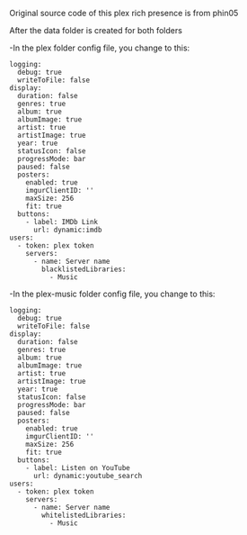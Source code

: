 Original source code of this plex rich presence is from phin05

After the data folder is created for both folders

-In the plex folder config file, you change to this:
```
logging:
  debug: true
  writeToFile: false
display:
  duration: false
  genres: true
  album: true
  albumImage: true
  artist: true
  artistImage: true
  year: true
  statusIcon: false
  progressMode: bar
  paused: false
  posters:
    enabled: true
    imgurClientID: ''
    maxSize: 256
    fit: true
  buttons:
    - label: IMDb Link
      url: dynamic:imdb
users:
  - token: plex token
    servers:
      - name: Server name
        blacklistedLibraries:
          - Music
```

-In the plex-music folder config file, you change to this:
```
logging:
  debug: true
  writeToFile: false
display:
  duration: false
  genres: true
  album: true
  albumImage: true
  artist: true
  artistImage: true
  year: true
  statusIcon: false
  progressMode: bar
  paused: false
  posters:
    enabled: true
    imgurClientID: ''
    maxSize: 256
    fit: true
  buttons:
    - label: Listen on YouTube
      url: dynamic:youtube_search
users:
  - token: plex token
    servers:
      - name: Server name
        whitelistedLibraries:
          - Music
```
